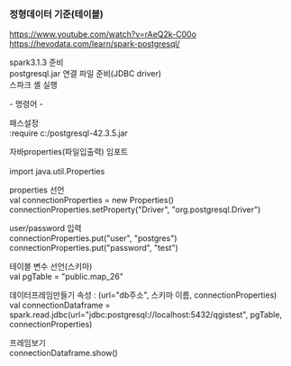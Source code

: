 ### 정형데이터 기준(테이블)

https://www.youtube.com/watch?v=rAeQ2k-C00o<br> 
https://hevodata.com/learn/spark-postgresql/

spark3.1.3 준비<br>
postgresql.jar 연결 파일 준비(JDBC driver)<br> 
스파크 셸 실행<br>

&#45; 명령어 - 

패스설정<br>
:require c:/postgresql-42.3.5.jar
 
자바properties(파일입출력) 임포트<br>  
import java.util.Properties

properties 선언<br>
val connectionProperties = new Properties()<br>
connectionProperties.setProperty("Driver", "org.postgresql.Driver") 

user/password 입력<br> 
connectionProperties.put("user", "postgres")<br>
connectionProperties.put("password", "test")

테이블 변수 선언(스키마)<br>
val pgTable = "public.map_26"

데이터프레임만들기   속성 : (url="db주소", 스키마 이름, connectionProperties)<br>
val connectionDataframe = spark.read.jdbc(url="jdbc:postgresql://localhost:5432/qgistest", pgTable, connectionProperties)

프레임보기<br>
connectionDataframe.show()


